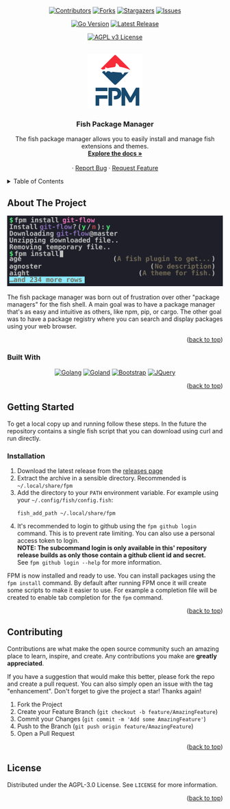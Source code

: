 <a name="readme-top"></a>

<div align="center">

[![Contributors][contributors-shield]][contributors-url]
[![Forks][forks-shield]][forks-url]
[![Stargazers][stars-shield]][stars-url]
[![Issues][issues-shield]][issues-url]

[![Go Version][go-shield]][go-url]
[![Latest Release][release-shield]][release-url]

[![AGPL v3 License][license-shield]][license-url]
</div>

<br />
<div align="center">
  <a href="https://github.com/IT-Hock/fpm">
    <img src="images/logo.svg" alt="Logo" width="128">
  </a>

<h3 align="center">Fish Package Manager</h3>

  <p align="center">
    The fish package manager allows you to easily install and manage fish extensions and themes.
    <br />
    <a href="https://github.com/IT-Hock/fpm/wiki"><strong>Explore the docs »</strong></a>
    <br />
    <br />
    ·
    <a href="https://github.com/IT-Hock/fpm/issues">Report Bug</a>
    ·
    <a href="https://github.com/IT-Hock/fpm/issues">Request Feature</a>
  </p>
</div>

<details>
  <summary>Table of Contents</summary>
  <ol>
    <li>
      <a href="#about-the-project">About The Project</a>
      <ul>
        <li><a href="#built-with">Built With</a></li>
      </ul>
    </li>
    <li>
      <a href="#getting-started">Getting Started</a>
      <ul>
        <li><a href="#installation">Installation</a></li>
      </ul>
    </li>
    <li><a href="#contributing">Contributing</a></li>
    <li><a href="#license">License</a></li>
  </ol>
</details>

## About The Project

<div align="center">

[![FPM Screen Shot][product-screenshot]](https://github.com/IT-Hock/fpm/releases)

</div>

The fish package manager was born out of frustration over other "package managers" for the fish shell.
A main goal was to have a package manager that's as easy and intuitive as others,
like npm, pip, or cargo. The other goal was to have a package registry where you can search and display
packages using your web browser.

<p align="right">(<a href="#readme-top">back to top</a>)</p>

### Built With

<div align="center">

[![Golang][Golang]][Golang-url]
[![Goland][Goland]][Goland-url]
[![Bootstrap][Bootstrap.com]][Bootstrap-url]
[![JQuery][JQuery.com]][JQuery-url]

</div>

<p align="right">(<a href="#readme-top">back to top</a>)</p>

## Getting Started

To get a local copy up and running follow these steps.
In the future the repository contains a single fish script that you can download using curl
and run directly.

### Installation

1. Download the latest release from the [releases page](https://github.com/IT-Hock/fpm/releases)
2. Extract the archive in a sensible directory. Recommended is `~/.local/share/fpm`
3. Add the directory to your `PATH` environment variable. For example using your `~/.config/fish/config.fish`:
   ```fish
   fish_add_path ~/.local/share/fpm
   ```
4. It's recommended to login to github using the `fpm github login` command. This is to prevent rate limiting.
   You can also use a personal access token to login.<br/>
   <b>NOTE: The subcommand login is only available in this' repository release builds as only those contain a github
   client id and secret.</b><br/>
   See `fpm github login --help` for more information.

FPM is now installed and ready to use.
You can install packages using the `fpm install` command.
By default after running FPM once it will create some scripts to make it easier to use.
For example a completion file will be created to enable tab completion for the `fpm` command.

<p align="right">(<a href="#readme-top">back to top</a>)</p>

## Contributing

Contributions are what make the open source community such an amazing place to learn, inspire, and create. Any
contributions you make are **greatly appreciated**.

If you have a suggestion that would make this better, please fork the repo and create a pull request. You can also
simply open an issue with the tag "enhancement".
Don't forget to give the project a star! Thanks again!

1. Fork the Project
2. Create your Feature Branch (`git checkout -b feature/AmazingFeature`)
3. Commit your Changes (`git commit -m 'Add some AmazingFeature'`)
4. Push to the Branch (`git push origin feature/AmazingFeature`)
5. Open a Pull Request

<p align="right">(<a href="#readme-top">back to top</a>)</p>

## License

Distributed under the AGPL-3.0 License. See `LICENSE` for more information.

<p align="right">(<a href="#readme-top">back to top</a>)</p>

[contributors-shield]: https://img.shields.io/github/contributors/IT-Hock/fpm.svg?style=for-the-badge

[contributors-url]: https://github.com/IT-Hock/fpm/graphs/contributors

[forks-shield]: https://img.shields.io/github/forks/IT-Hock/fpm.svg?style=for-the-badge

[forks-url]: https://github.com/IT-Hock/fpm/network/members

[stars-shield]: https://img.shields.io/github/stars/IT-Hock/fpm.svg?style=for-the-badge

[stars-url]: https://github.com/IT-Hock/fpm/stargazers

[issues-shield]: https://img.shields.io/github/issues/IT-Hock/fpm.svg?style=for-the-badge

[issues-url]: https://github.com/IT-Hock/fpm/issues

[license-shield]: https://img.shields.io/github/license/IT-Hock/fpm.svg?style=for-the-badge

[license-url]: https://github.com/IT-Hock/fpm/blob/master/LICENSE.txt

[go-shield]: https://img.shields.io/github/go-mod/go-version/IT-Hock/fpm?style=for-the-badge

[go-url]: https://golang.org/

[release-shield]: https://img.shields.io/github/v/tag/IT-Hock/fpm?label=Release&logo=task&sort=semver&style=for-the-badge

[release-url]: https://github.com/IT-Hock/fpm/releases

[product-screenshot]: images/preview.svg

[Bootstrap.com]: https://img.shields.io/badge/Bootstrap-563D7C?style=for-the-badge&logo=bootstrap&logoColor=white

[Bootstrap-url]: https://getbootstrap.com

[JQuery.com]: https://img.shields.io/badge/jQuery-0769AD?style=for-the-badge&logo=jquery&logoColor=white

[JQuery-url]: https://jquery.com

[Golang]: https://img.shields.io/badge/Go-00ADD8?style=for-the-badge&logo=go&logoColor=white

[Golang-url]: https://golang.org/

[Goland]: https://img.shields.io/badge/GoLand-000000?style=for-the-badge&logo=goland&logoColor=white

[Goland-url]: https://www.jetbrains.com/go/